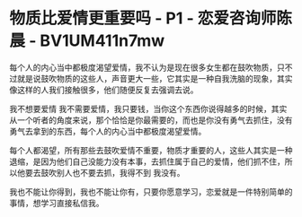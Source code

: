 # 物质比爱情更重要吗 - P1 - 恋爱咨询师陈晨 - BV1UM411n7mw

每个人的内心当中都极度渴望爱情，我不认为是现在很多女生都在鼓吹物质，只不过就是说鼓吹物质的这些人，声音更大一些，它其实是一种自我洗脑的现象，其实像这样的人我们接触很多，他们随便反复去强调去说。

我不想要爱情 我不需要爱情，我只要钱，当你这个东西你说得越多的时候，其实从一个听者的角度来说，那个恰恰是你最需要的，而也是你没有勇气去抓住，没有勇气去拿到的东西，每个人的内心当中都极度渴望爱情。

每个人都渴望，所有那些去鼓吹爱情不重要，物质才重要的人，这些人其实是一种退缩，是因为他们自己没能力没有本事，去抓住属于自己的爱情，他们抓不住，所以他要去鼓吹别人也不要去抓，我得不到 我没有。

我也不能让你得到，我也不能让你有，只要你愿意学习，恋爱就是一件特别简单的事情，想学习直接私信我。